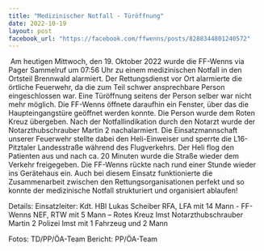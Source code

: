 ```yaml
---
title: "Medizinischer Notfall - Türöffnung"
date: 2022-10-19
layout: post
facebook_url: "https://facebook.com/ffwenns/posts/8288344801240572"
---
```


️
Am heutigen Mittwoch, den 19. Oktober 2022 wurde die FF-Wenns via Pager Sammelruf um 07:56 Uhr zu einem medizinischen Notfall in den Ortsteil Brennwald alarmiert. Der Rettungsdienst vor Ort alarmierte die örtliche Feuerwehr, da die zum Teil schwer ansprechbare Person eingeschlossen war. Eine Türöffnung seitens der Person selber war nicht mehr möglich. Die FF-Wenns öffnete daraufhin ein Fenster, über das die Haupteingangstüre geöffnet werden konnte. Die Person wurde dem Roten Kreuz übergeben. Nach der Notfallindikation durch den Notarzt wurde der Notarzthubschrauber Martin 2 nachalarmiert. Die Einsatzmannschaft unserer Feuerwehr stellte dabei den Heli-Einweiser und sperrte die L16-Pitztaler Landesstraße während des Flugverkehrs. Der Heli flog den Patienten aus und nach ca. 20 Minuten wurde die Straße wieder dem Verkehr freigegeben. 
Die FF-Wenns rückte nach rund einer Stunde wieder ins Gerätehaus ein.
Auch bei diesem Einsatz funktionierte die Zusammenarbeit zwischen den Rettungsorganisationen perfekt und so konnte der medizinische Notfall strukturiert und organisiert ablaufen! 

Details:
Einsatzleiter: Kdt. HBI Lukas Scheiber 
RFA, LFA mit 14 Mann - FF-Wenns 
NEF, RTW mit 5 Mann – Rotes Kreuz Imst
Notarzthubschrauber Martin 2 
Polizei Imst mit 1 Fahrzeug und 2 Mann 

 

Fotos: TD/PP/ÖA-Team
Bericht: PP/ÖA-Team